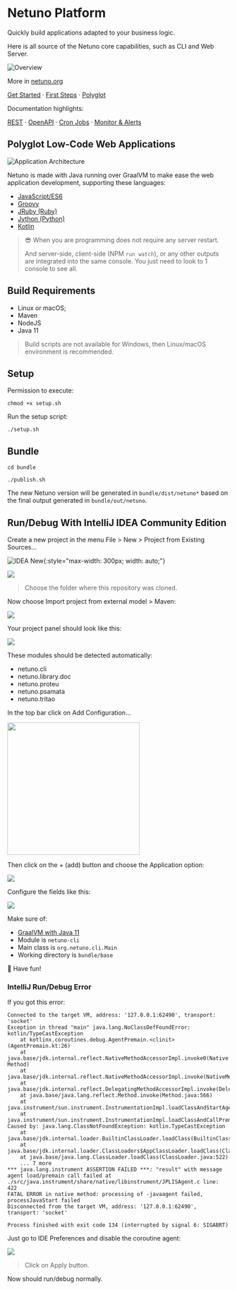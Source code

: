 # Netuno Platform

Quickly build applications adapted to your business logic.

Here is all source of the Netuno core capabilities, such as CLI and Web Server.

![Overview](https://raw.githubusercontent.com/netuno-org/platform/main/docs/overview.png)

More in [netuno.org](https://www.netuno.org/)

[Get Started](https://doc.netuno.org/docs/en/installation/)
&middot; [First Steps](https://doc.netuno.org/docs/en/academy/start/demonstration/form/)
&middot; [Polyglot](https://doc.netuno.org/docs/en/business/polyglot/)

Documentation highlights:

[REST](https://doc.netuno.org/docs/en/academy/server/services/rest/)
&middot; [OpenAPI](https://doc.netuno.org/docs/en/academy/server/services/openapi/)
&middot; [Cron Jobs](https://doc.netuno.org/docs/en/academy/server/cron-jobs/)
&middot; [Monitor & Alerts](https://doc.netuno.org/docs/en/academy/server/monitor-alerts/)

## Polyglot Low-Code Web Applications

![Application Architecture](https://raw.githubusercontent.com/netuno-org/platform/main/docs/app-architecture.png)

Netuno is made with Java running over GraalVM to make ease the web application development, supporting these languages:

- [JavaScript/ES6](https://www.graalvm.org/javascript/)
- [Groovy](https://groovy-lang.org)
- [JRuby (Ruby)](https://www.jruby.org)
- [Jython (Python)](https://www.jython.org)
- [Kotlin](https://kotlinlang.org)

> 😎 When you are programming does not require any server restart.
>
> And server-side, client-side (NPM `run watch`), or any other outputs are integrated into the same console. You just need to look to 1 console to see all.

## Build Requirements

- Linux or macOS;
- Maven
- NodeJS
- Java 11

> Build scripts are not available for Windows, then Linux/macOS environment is recommended.

## Setup

Permission to execute:

`chmod +x setup.sh`

Run the setup script:

`./setup.sh`

## Bundle

`cd bundle`

`./publish.sh`

The new Netuno version will be generated in `bundle/dist/netuno*` based on the final output generated in `bundle/out/netuno`.

## Run/Debug With IntelliJ IDEA Community Edition

Create a new project in the menu File > New  > Project from Existing Sources...

![IDEA New](https://raw.githubusercontent.com/netuno-org/platform/main/docs/idea-new-project-from-existing-sources.png){:style="max-width: 300px; width: auto;"}

<img src="https://raw.githubusercontent.com/netuno-org/platform/main/docs/idea-new-project-from-existing-sources.png" style="max-width: 300px; width: auto;"/>

> Choose the folder where this repository was cloned.

Now choose Import project from external model > Maven:

<img src="https://raw.githubusercontent.com/netuno-org/platform/main/docs/idea-import-project.png" style="max-width: 350px; width: auto;"/>

Your project panel should look like this:

<img src="https://raw.githubusercontent.com/netuno-org/platform/main/docs/idea-project-modules.png" style="max-width: 200px; width: auto;"/>

These modules should be detected automatically:
- netuno.cli
- netuno.library.doc
- netuno.proteu
- netuno.psamata
- netuno.tritao

In the top bar click on Add Configuration...

<img src="https://raw.githubusercontent.com/netuno-org/platform/main/docs/idea-add-configuration.png" width="300"/>

Then click on the + (add) button and choose the Application option:

<img src="https://raw.githubusercontent.com/netuno-org/platform/main/docs/idea-run-debug-add-application.png" style="max-width: 350px; width: auto;"/>

Configure the fields like this:

<img src="https://raw.githubusercontent.com/netuno-org/platform/main/docs/idea-run-debug-configurations.png" style="max-width: 350px; width: auto;"/>

Make sure of:
- [GraalVM with Java 11](https://github.com/graalvm/graalvm-ce-builds/releases/)
- Module is `netuno-cli`
- Main class is `org.netuno.cli.Main`
- Working directory is `bundle/base`

🎉 Have fun!

### IntelliJ Run/Debug Error

If you got this error:

```
Connected to the target VM, address: '127.0.0.1:62490', transport: 'socket'
Exception in thread "main" java.lang.NoClassDefFoundError: kotlin/TypeCastException
	at kotlinx.coroutines.debug.AgentPremain.<clinit>(AgentPremain.kt:26)
	at java.base/jdk.internal.reflect.NativeMethodAccessorImpl.invoke0(Native Method)
	at java.base/jdk.internal.reflect.NativeMethodAccessorImpl.invoke(NativeMethodAccessorImpl.java:62)
	at java.base/jdk.internal.reflect.DelegatingMethodAccessorImpl.invoke(DelegatingMethodAccessorImpl.java:43)
	at java.base/java.lang.reflect.Method.invoke(Method.java:566)
	at java.instrument/sun.instrument.InstrumentationImpl.loadClassAndStartAgent(InstrumentationImpl.java:513)
	at java.instrument/sun.instrument.InstrumentationImpl.loadClassAndCallPremain(InstrumentationImpl.java:525)
Caused by: java.lang.ClassNotFoundException: kotlin.TypeCastException
	at java.base/jdk.internal.loader.BuiltinClassLoader.loadClass(BuiltinClassLoader.java:581)
	at java.base/jdk.internal.loader.ClassLoaders$AppClassLoader.loadClass(ClassLoaders.java:178)
	at java.base/java.lang.ClassLoader.loadClass(ClassLoader.java:522)
	... 7 more
*** java.lang.instrument ASSERTION FAILED ***: "result" with message agent load/premain call failed at ./src/java.instrument/share/native/libinstrument/JPLISAgent.c line: 422
FATAL ERROR in native method: processing of -javaagent failed, processJavaStart failed
Disconnected from the target VM, address: '127.0.0.1:62490', transport: 'socket'

Process finished with exit code 134 (interrupted by signal 6: SIGABRT)
```

Just go to IDE Preferences and disable the coroutine agent:

<img src="https://raw.githubusercontent.com/netuno-org/platform/main/docs/idea-disable-coroutines-agent.png" style="max-width: 300px; width: auto;"/>

> Click on Apply button.

Now should run/debug normally.
